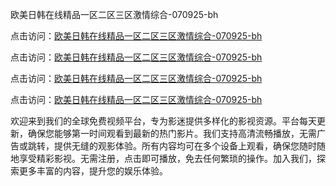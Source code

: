 欧美日韩在线精品一区二区三区激情综合-070925-bh

点击访问：<a href="https://heiliaoga6s9v.pages.dev">欧美日韩在线精品一区二区三区激情综合-070925-bh</a>

点击访问：<a href="https://heiliaoow5kzm.pages.dev">欧美日韩在线精品一区二区三区激情综合-070925-bh</a>

点击访问：<a href="https://heiliao2dmwwy.pages.dev">欧美日韩在线精品一区二区三区激情综合-070925-bh</a>

点击访问：<a href="https://heiliaoll4qsx.pages.dev">欧美日韩在线精品一区二区三区激情综合-070925-bh</a>

欢迎来到我们的全球免费视频平台，专为影迷提供多样化的影视资源。平台每天更新，确保您能够第一时间观看到最新的热门影片。我们支持高清流畅播放，无需广告或跳转，提供无缝的观影体验。所有内容均可在多个设备上观看，确保您随时随地享受精彩影视。无需注册，点击即可播放，免去任何繁琐的操作。加入我们，探索更多丰富的内容，提升您的娱乐体验。

<span style="display:none;">[Canonical link](https://github.com/songdima20250709/viv11 ）</span>
